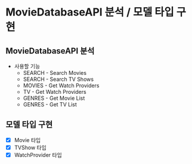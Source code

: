 # MovieDatabaseAPI 분석 / 모델 타입 구현

## MovieDatabaseAPI 분석

- 사용할 기능
  - SEARCH - Search Movies
  - SEARCH - Search TV Shows
  - MOVIES - Get Watch Providers
  - TV - Get Watch Providers
  - GENRES - Get Movie List
  - GENRES - Get TV List

## 모델 타입 구현

- [x]  Movie 타입
- [x]  TVShow 타입
- [x]  WatchProvider 타입
